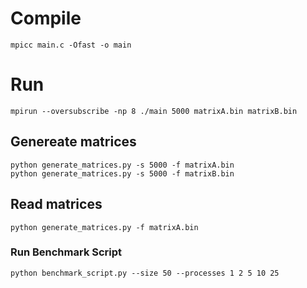 # Compile
```
mpicc main.c -Ofast -o main
```

# Run
```
mpirun --oversubscribe -np 8 ./main 5000 matrixA.bin matrixB.bin
```

## Genereate matrices
```
python generate_matrices.py -s 5000 -f matrixA.bin
python generate_matrices.py -s 5000 -f matrixB.bin
```

## Read matrices
```
python generate_matrices.py -f matrixA.bin
```

### Run Benchmark Script
```
python benchmark_script.py --size 50 --processes 1 2 5 10 25
```
